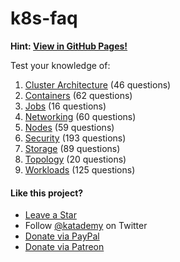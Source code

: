 # k8s-faq

**Hint: [**View in GitHub Pages!**](https://katademy.github.io/kubernetes-faq)**

Test your knowledge of:

1. [Cluster Architecture](./docs/cluster-architecture.md) (46 questions)
1. [Containers](./docs/containers.md) (62 questions)
1. [Jobs](./docs/jobs.md) (16 questions)
1. [Networking](./docs/networking.md) (60 questions)
1. [Nodes](./docs/nodes.md) (59 questions)
1. [Security](./docs/security.md) (193 questions)
1. [Storage](./docs/storage.md) (89 questions)
1. [Topology](./docs/topology.md) (20 questions)
1. [Workloads](./docs/workloads.md) (125 questions)

#### Like this project?

* [Leave a Star](https://github.com/katademy/kubernetes-faq/stargazers)
* Follow [@katademy](https://twitter.com/katademy) on Twitter
* [Donate via PayPal](https://paypal.me/icelynjennings)
* [Donate via Patreon](https://patreon.com/icelynjennings)

